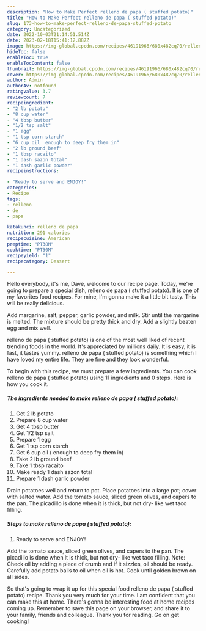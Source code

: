 ```yaml
---
description: "How to Make Perfect relleno de papa ( stuffed potato)"
title: "How to Make Perfect relleno de papa ( stuffed potato)"
slug: 173-how-to-make-perfect-relleno-de-papa-stuffed-potato
category: Uncategorized
date: 2022-10-03T21:14:51.514Z
date: 2023-02-18T15:41:12.887Z
image: https://img-global.cpcdn.com/recipes/46191966/680x482cq70/relleno-de-papa-stuffed-potato-recipe-main-photo.jpg
hideToc: false
enableToc: true
enableTocContent: false
thumbnail: https://img-global.cpcdn.com/recipes/46191966/680x482cq70/relleno-de-papa-stuffed-potato-recipe-main-photo.jpg
cover: https://img-global.cpcdn.com/recipes/46191966/680x482cq70/relleno-de-papa-stuffed-potato-recipe-main-photo.jpg
author: Admin
authorAv: notfound
ratingvalue: 3.7
reviewcount: 7
recipeingredient:
- "2 lb potato"
- "8 cup water"
- "4 tbsp butter"
- "1/2 tsp salt"
- "1 egg"
- "1 tsp corn starch"
- "6 cup oil  enough to deep fry them in"
- "2 lb ground beef"
- "1 tbsp racaito"
- "1 dash sazon total"
- "1 dash garlic powder"
recipeinstructions:

- "Ready to serve and ENJOY!"
categories:
- Recipe
tags:
- relleno
- de
- papa

katakunci: relleno de papa 
nutrition: 291 calories
recipecuisine: American
preptime: "PT38M"
cooktime: "PT30M"
recipeyield: "1"
recipecategory: Dessert

---
```



Hello everybody, it's me, Dave, welcome to our recipe page. Today, we're going to prepare a special dish, relleno de papa ( stuffed potato). It is one of my favorites food recipes. For mine, I'm gonna make it a little bit tasty. This will be really delicious.

Add margarine, salt, pepper, garlic powder, and milk. Stir until the margarine is melted. The mixture should be pretty thick and dry. Add a slightly beaten egg and mix well.

relleno de papa ( stuffed potato) is one of the most well liked of recent trending foods in the world. It's appreciated by millions daily. It is easy, it is fast, it tastes yummy. relleno de papa ( stuffed potato) is something which I have loved my entire life. They are fine and they look wonderful.


To begin with this recipe, we must prepare a few ingredients. You can cook relleno de papa ( stuffed potato) using 11 ingredients and 0 steps. Here is how you cook it.

<!--inarticleads1-->

##### The ingredients needed to make relleno de papa ( stuffed potato):

1. Get 2 lb potato
1. Prepare 8 cup water
1. Get 4 tbsp butter
1. Get 1/2 tsp salt
1. Prepare 1 egg
1. Get 1 tsp corn starch
1. Get 6 cup oil ( enough to deep fry them in)
1. Take 2 lb ground beef
1. Take 1 tbsp racaito
1. Make ready 1 dash sazon total
1. Prepare 1 dash garlic powder


Drain potatoes well and return to pot. Place potatoes into a large pot; cover with salted water. Add the tomato sauce, sliced green olives, and capers to the pan. The picadillo is done when it is thick, but not dry- like wet taco filling. 

<!--inarticleads2-->

##### Steps to make relleno de papa ( stuffed potato):


1. Ready to serve and ENJOY!

Add the tomato sauce, sliced green olives, and capers to the pan. The picadillo is done when it is thick, but not dry- like wet taco filling. Note: Check oil by adding a piece of crumb and if it sizzles, oil should be ready. Carefully add potato balls to oil when oil is hot. Cook until golden brown on all sides. 

So that's going to wrap it up for this special food relleno de papa ( stuffed potato) recipe. Thank you very much for your time. I am confident that you can make this at home. There's gonna be interesting food at home recipes coming up. Remember to save this page on your browser, and share it to your family, friends and colleague. Thank you for reading. Go on get cooking!
